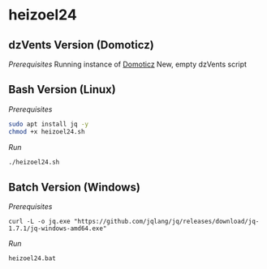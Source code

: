 # heizoel24 

## dzVents Version (Domoticz)

*Prerequisites*
Running instance of [Domoticz](https://www.domoticz.com/)
New, empty dzVents script

## Bash Version (Linux)

*Prerequisites*
```bash
sudo apt install jq -y
chmod +x heizoel24.sh
```

*Run*

```bash
./heizoel24.sh
```

## Batch Version (Windows)

*Prerequisites*
```
curl -L -o jq.exe "https://github.com/jqlang/jq/releases/download/jq-1.7.1/jq-windows-amd64.exe"
```

*Run*
```
heizoel24.bat
```

